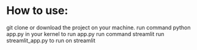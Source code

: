 # How to use:
git clone or download the project on your machine.
run command python app.py in your kernel to run app.py
run command streamlit run streamlit_app.py to run on streamlit
